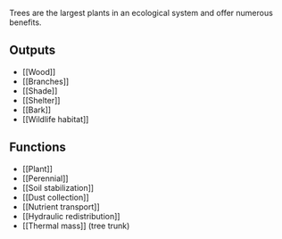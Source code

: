 Trees are the largest plants in an ecological system and offer numerous benefits.

## Outputs
- [[Wood]]
- [[Branches]]
- [[Shade]]
- [[Shelter]]
- [[Bark]]
- [[Wildlife habitat]]

## Functions
- [[Plant]]
- [[Perennial]]
- [[Soil stabilization]]
- [[Dust collection]]
- [[Nutrient transport]]
- [[Hydraulic redistribution]]
- [[Thermal mass]] (tree trunk)